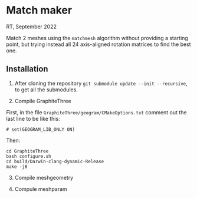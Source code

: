 # Match maker

RT, September 2022

Match 2 meshes using the `matchmesh` algorithm without providing a starting point, but trying instead all 24 axis-aligned rotation matrices to find the best one.

## Installation

1. After cloning the repository `git submodule update --init --recursive`, to get all the submodules.

2. Compile GraphiteThree

First, in the file `GraphiteThree/geogram/CMakeOptions.txt` comment out the last line to be like this:
```
# set(GEOGRAM_LIB_ONLY ON)
```

Then:

```
cd GraphiteThree
bash configure.sh
cd build/Darwin-clang-dynamic-Release
make -j8
```

3. Compile meshgeometry

4. Compule meshparam